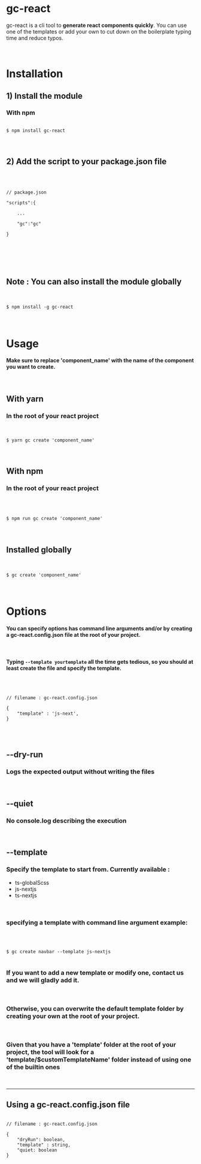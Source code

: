 # gc-react

gc-react is a cli tool to <strong>generate react components quickly</strong>. You can use one of the templates or add your own to cut down
on the boilerplate typing time and reduce typos.

<br/>

# Installation

## 1) Install the module

### With npm

<code>
$ npm install gc-react
</code>

<br/>
<br/>

## 2) Add the script to your package.json file

<br/>

<pre>
<code>
// package.json

"scripts":{

    ...
    
    "gc":"gc"

}

</code>
</pre>

<br/>
<br/>

## Note : You can also install the module globally

<br/>
<code>
$ npm install -g gc-react
</code>

<br/>
<br/>

# Usage

#### Make sure to replace 'component_name' with the name of the component you want to create.

<br/>

## With yarn

### In the root of your react project

<br/>

<code>
$ yarn gc create 'component_name'
</code>

<br/>
<br/>

## With npm

### In the root of your react project

<br/>
<br/>
<code>
$ npm run gc create 'component_name'
</code>
<br/>
<br/>

## Installed globally

<br/>
<code>
$ gc create 'component_name'
</code>

<br/>
<br/>

# Options

#### You can specify options has command line arguments <strong>and/or </strong> by creating a <strong>gc-react.config.json</strong> file at the root of your project.

<br/>

#### Typing <code>--template yourtemplate</code> all the time gets tedious, so you should at least create the file and specify the template.

<br/>

<pre>
<code>
// filename : gc-react.config.json

{
    "template" : 'js-next',
}
</code>
</pre>

<br/>

## --dry-run

### Logs the expected output without writing the files

<br/>

## --quiet

### No console.log describing the execution

<br/>

## --template

### Specify the template to start from. Currently available :

<ul>
    <li>ts-globalScss</li>
    <li>js-nextjs</li>
    <li>ts-nextjs</li>
</ul>

<br/>

### specifying a template with command line argument example:

<br/>

<pre>
<code>
$ gc create navbar --template js-nextjs
</code>
</pre>

### <strong>If you want to add a new template or modify one, contact us and we will gladly add it.</strong>

<br/>

### Otherwise, you can overwrite the default template folder by creating your own at the root of your project.

<br/>

### Given that you have a 'template' folder at the root of your project, the tool will look for a 'template/$customTemplateName' folder instead of using one of the builtin ones

<br/>

<hr/>

## Using a gc-react.config.json file

<pre>
<code>
// filename : gc-react.config.json

{
    "dryRun": boolean,
    "template" : string,
    "quiet: boolean
}

</code>
</pre>
